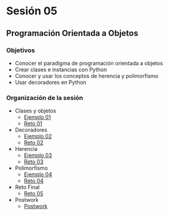# Sesión 05
## Programación Orientada a Objetos

### Objetivos

- Conocer el paradigma de programación orientada a objetos
- Crear clases e instancias con Python
- Conocer y usar los conceptos de herencia y polimorfismo
- Usar decoradores en Python

### Organización de la sesión

* Clases y objetos
   * [Ejemplo 01](ejemplo01/readme.md)
   * [Reto 01](reto01/readme.md)
* Decoradores
   * [Ejemplo 02](ejemplo02/readme.md)
   * [Reto 02](reto02/readme.md)
* Herencia
   * [Ejemplo 03](ejemplo03/readme.md)
   * [Reto 03](reto03/readme.md)
* Polimorfismo
   * [Ejemplo 04](ejemplo04/readme.md)
   * [Reto 04](reto04/readme.md)
* Reto Final
    * [Reto 05](reto05/readme.md)
* Postwork
    * [Postwork](postwork/readme.md)
